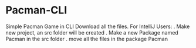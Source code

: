 # Pacman-CLI
Simple Pacman Game in CLI
Download all the files.
For IntelliJ Users:
. Make new project, an src folder will be created 
. Make a new Package named Pacman in the src folder
. move all the files in the package Pacman
